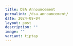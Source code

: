 ```yaml
---
title: DSA Announcement
permalink: /dsa-announcement/
date: 2024-09-04
layout: post
description: ""
image: ""
variant: tiptap
---
```

